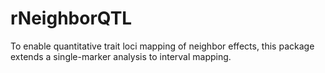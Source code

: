 # rNeighborQTL
To enable quantitative trait loci mapping of neighbor effects, this package extends a single-marker analysis to interval mapping.

